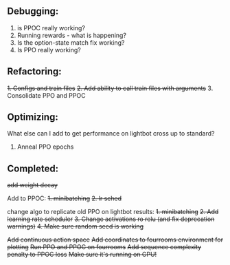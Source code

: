 ## Debugging:

1. is PPOC really working?
2. Running rewards - what is happening?
3. Is the option-state match fix working?
4. Is PPO really working?

## Refactoring:

~~1. Configs and train files~~
~~2. Add ability to call train files with arguments~~
3. Consolidate PPO and PPOC

## Optimizing:
What else can I add to get performance on lightbot cross up to standard?
1. Anneal PPO epochs


## Completed:

~~add weight decay~~

Add to PPOC:
~~1. minibatching~~
~~2. lr sched~~

change algo to replicate old PPO on lightbot results:
~~1. minibatching~~
~~2. Add learning rate scheduler~~
~~3. Change activations ro relu (and fix deprecation warnings)~~
~~4. Make sure random seed is working~~

~~Add continuous action space~~
~~Add coordinates to fourrooms environment for plotting~~
~~Run PPO and PPOC on fourrooms~~
~~Add sequence complexity penalty to PPOC loss~~
~~Make sure it's running on GPU!~~